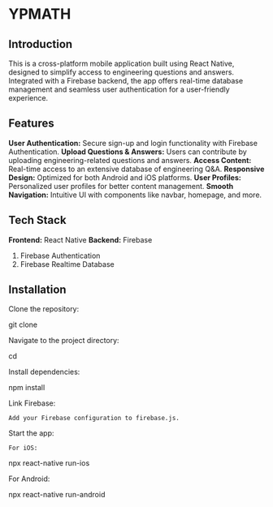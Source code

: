 # YPMATH
## Introduction
This is a cross-platform mobile application built using React Native, designed to simplify access to engineering questions and answers. Integrated with a Firebase backend, the app offers real-time database management and seamless user authentication for a user-friendly experience.

## Features
**User Authentication:** Secure sign-up and login functionality with Firebase Authentication.
**Upload Questions & Answers:** Users can contribute by uploading engineering-related questions and answers.
**Access Content:** Real-time access to an extensive database of engineering Q&A.
**Responsive Design:** Optimized for both Android and iOS platforms.
**User Profiles:** Personalized user profiles for better content management.
**Smooth Navigation:** Intuitive UI with components like navbar, homepage, and more.

## Tech Stack
**Frontend:** React Native
**Backend:** Firebase
1. Firebase Authentication
2. Firebase Realtime Database

## Installation
Clone the repository:

git clone <repository-url>

Navigate to the project directory:

cd <project-folder-name>

Install dependencies:

npm install

Link Firebase:

    Add your Firebase configuration to firebase.js.

Start the app:

    For iOS:

npx react-native run-ios

For Android:

npx react-native run-android
